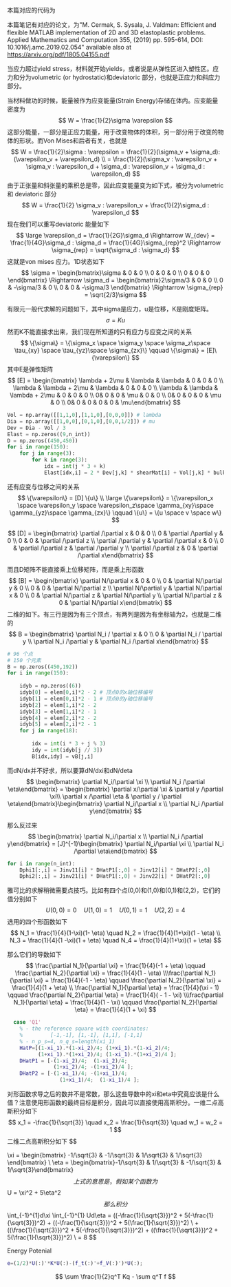 本篇对应的代码为

本篇笔记有对应的论文，为"M. Cermak, S. Sysala, J. Valdman: Efficient and flexible MATLAB implementation of 2D and 3D elastoplastic problems. Applied Mathematics and Computation 355, (2019) pp. 595-614, DOI: 10.1016/j.amc.2019.02.054" available also at https://arxiv.org/pdf/1805.04155.pdf

当应力超过yield stress，材料就开始yields，或者说是从弹性区进入塑性区。应力和分为volumetric (or hydrostatic)和deviatoric 部分，也就是正应力和斜应力部分。

当材料做功的时候，能量被作为应变能量(Strain Energy)存储在体内。应变能量密度为
$$
W = \frac{1}{2}\sigma \varepsilon
$$
这部分能量，一部分是正应力能量，用于改变物体的体积，另一部分用于改变的物体的形状。而Von Mises和后者有关，也就是
$$
W = \frac{1}{2}\sigma : \varepsilon = \frac{1}{2}(\sigma_v + \sigma_d):(\varepsilon_v + \varepsilon_d) \\
= \frac{1}{2}(\sigma_v : \varepsilon_v + \sigma_v : \varepsilon_d + \sigma_d : \varepsilon_v + \sigma_d : \varepsilon_d)
$$
由于正张量和斜张量的乘积总是零，因此应变能量变为如下式，被分为volumetric 和 deviatoric 部分
$$
W = \frac{1}{2} \sigma_v : \varepsilon_v + \frac{1}{2}\sigma_d : \varepsilon_d
$$
现在我们可以重写deviatoric 能量如下
$$
\large
\varepsilon_d = \frac{1}{2G}\sigma_d \Rightarrow W_{dev} = \frac{1}{4G}\sigma_d : \sigma_d = \frac{1}{4G}\sigma_{rep}^2 \Rightarrow \sigma_{rep} = \sqrt{\sigma_d : \sigma_d}
$$
这就是von mises 应力。1D状态如下
$$
\sigma = \begin{bmatrix}\sigma & 0 & 0 \\ 0 & 0 & 0 \\ 0 & 0 & 0 \end{bmatrix} \Rightarrow \sigma_d = \begin{bmatrix}2\sigma/3 & 0 & 0 \\ 0 & -\sigma/3 & 0 \\ 0 & 0 & -\sigma/3 \end{bmatrix} \Rightarrow \sigma_{rep} = \sqrt{2/3}\sigma
$$
 

有限元一般代求解的问题如下，其中sigma是应力，u是位移，K是刚度矩阵。
$$
\sigma = K u
$$
然而K不能直接求出来，我们现在所知道的只有应力与应变之间的关系
$$
\{\sigma\} = \{\sigma_x \space \sigma_y \space \sigma_z\space \tau_{xy} \space \tau_{yz}\space \sigma_{zx}\} \qquad \{\sigma\} = [E]\{\varepsilon\}
$$
其中E是弹性矩阵
$$
[E] = \begin{bmatrix} \lambda + 2\mu & \lambda & \lambda & 0 & 0 & 0 \\ \lambda & \lambda + 2\mu & \lambda & 0 & 0 & 0 \\ \lambda & \lambda & \lambda + 2\mu & 0 & 0 & 0  \\ 0& 0 & 0 & \mu & 0 & 0 \\ 0& 0 & 0 & 0 & \mu & 0 \\ 0& 0 & 0 & 0 & 0 & \mu\end{bmatrix}
$$


```python
Vol = np.array([[1,1,0],[1,1,0],[0,0,0]]) # lambda
Dia = np.array([[1,0,0],[0,1,0],[0,0,1/2]]) # mu
Dev = Dia - Vol / 3
Elast = np.zeros((9,n_int))
D = np.zeros((450,450))
for i in range(150):
    for j in range(3):
        for k in range(3):
            idx = int(j * 3 + k)
            Elast[idx,i] = 2 * Dev[j,k] * shearMat[i] + Vol[j,k] * bulkMat[i]
```



还有应变与位移之间的关系
$$
\{\varepsilon\} = [D] \{u\} \\
\large
\{\varepsilon\} = \{\varepsilon_x \space \varepsilon_y \space \varepsilon_z\space \gamma_{xy}\space \gamma_{yz}\space \gamma_{zx}\} \qquad \{u\} = \{u \space v \space w\}
$$

$$
[D] = \begin{bmatrix} \partial /\partial x & 0 & 0 \\ 0 & \partial /\partial y & 0 \\ 0 & 0 & \partial /\partial z \\ \partial /\partial y & \partial /\partial x & 0 \\ 0 & \partial /\partial z & \partial /\partial y \\ \partial /\partial z & 0 & \partial /\partial x\end{bmatrix}
$$

而且D矩阵不能直接乘上位移矩阵，而是乘上形函数
$$
[B] = \begin{bmatrix} \partial N/\partial x & 0 & 0 \\ 0 & \partial N/\partial y & 0 \\ 0 & 0 & \partial N/\partial z \\ \partial N/\partial y & \partial N/\partial x & 0 \\ 0 & \partial N/\partial z & \partial N/\partial y \\ \partial N/\partial z & 0 & \partial N/\partial x\end{bmatrix}
$$
二维的如下。有三行是因为有三个顶点，有两列是因为有坐标轴为2，也就是二维的
$$
B = \begin{bmatrix} \partial N_i / \partial x & 0 \\ 0 & \partial N_i / \partial y \\ \partial N_i /\partial y & \partial N_i /\partial  x\end{bmatrix}
$$

```python
# 96 个点
# 150 个元素
B = np.zeros((450,192))
for i in range(150):
    
    idyb = np.zeros((6))
    idyb[0] = elem[0,i]*2 - 2 # 顶点0的x轴位移编号
    idyb[1] = elem[0,i]*2 - 1 # 顶点0的y轴位移编号
    idyb[2] = elem[1,i]*2 - 2
    idyb[3] = elem[1,i]*2 - 1
    idyb[4] = elem[2,i]*2 - 2
    idyb[5] = elem[2,i]*2 - 1
    for j in range(18):
        
        idx = int(i * 3 + j % 3)
        idy = int(idyb[j // 3])
        B[idx,idy] = vB[j,i]
```

而dN/dx并不好求，所以要算dN/dxi和dN/deta
$$
\begin{bmatrix} \partial N_i/\partial \xi  \\ \partial N_i /\partial \eta\end{bmatrix} = \begin{bmatrix} \partial x/\partial \xi  & \partial y /\partial \xi\\ \partial x /\partial \eta & \partial y / \partial \eta\end{bmatrix}\begin{bmatrix} \partial N_i/\partial x  \\ \partial N_i /\partial y\end{bmatrix}
$$

那么反过来
$$
\begin{bmatrix} \partial N_i/\partial x  \\ \partial N_i /\partial y\end{bmatrix} = [J]^{-1}\begin{bmatrix} \partial N_i/\partial \xi  \\ \partial N_i /\partial \eta\end{bmatrix}
$$

```python
for i in range(n_int):
    Dphi1[:,i] = Jinv11[i] * DHatP1[:,0] + Jinv12[i] * DHatP2[:,0]
    Dphi2[:,i] = Jinv21[i] * DHatP1[:,0] + Jinv22[i] * DHatP2[:,0]
```

雅可比的求解稍微需要点技巧。比如有四个点(0,0)和(1,0)和(0,1)和(2,2)，它们的值分别如下
$$
U(0,0) = 0 \quad U(1,0) = 1 \quad U(0,1) = 1 \quad U(2,2) = 4
$$
选用的四个形函数如下
$$
N_1 = \frac{1}{4}(1-\xi)(1- \eta) \quad N_2 = \frac{1}{4}(1+\xi)(1 - \eta) \\ N_3 = \frac{1}{4}(1 -\xi)(1 + \eta) \quad N_4 = \frac{1}{4}(1+\xi)(1 + \eta)
$$


那么它们的导数如下
$$
\frac{\partial N_1}{\partial \xi} = \frac{1}{4}(-1 + \eta) \qquad \frac{\partial N_2}{\partial \xi} = \frac{1}{4}(1 - \eta) \\\frac{\partial N_1}{\partial \xi} = \frac{1}{4}(-1 - \eta) \qquad \frac{\partial N_2}{\partial \xi} = \frac{1}{4}(1 + \eta) \\ \frac{\partial N_1}{\partial \eta} = \frac{1}{4}(\xi - 1) \qquad \frac{\partial N_2}{\partial \eta} = \frac{1}{4}( - 1 - \xi) \\\frac{\partial N_1}{\partial \eta} = \frac{1}{4}(1 - \xi) \qquad \frac{\partial N_2}{\partial \eta} = \frac{1}{4}(1 + \xi)
$$

```matlab
  case 'Q1'
    % - the reference square with coordinates:
    %         [-1,-1], [1,-1], [1,1], [-1,1] 
    % - n_p_s=4, n_q_s=length(xi_1)    
    HatP=[(1-xi_1).*(1-xi_2)/4; (1+xi_1).*(1-xi_2)/4;
          (1+xi_1).*(1+xi_2)/4; (1-xi_1).*(1+xi_2)/4 ];
    DHatP1 = [-(1-xi_2)/4;  (1-xi_2)/4;
               (1+xi_2)/4; -(1+xi_2)/4 ];
    DHatP2 = [-(1-xi_1)/4; -(1+xi_1)/4;
                 (1+xi_1)/4;  (1-xi_1)/4 ];
```

对形函数求导之后的数并不是常数，那么这些导数中的xi和eta中究竟应该是什么值？注意使用形函数的最终目标是积分，因此可以直接使用高斯积分。一维二点高斯积分如下
$$
x_1 = -\frac{1}{\sqrt{3}} \quad x_2 = \frac{1}{\sqrt{3}} \quad w_1 = w_2 = 1
$$
二维二点高斯积分如下
$$

\xi = \begin{bmatrix} -1/\sqrt{3} & -1/\sqrt{3} & 1/\sqrt{3} & 1/\sqrt{3} \end{bmatrix} \\ \eta =  \begin{bmatrix}-1/\sqrt{3} & 1/\sqrt{3} & -1/\sqrt{3} & 1/\sqrt{3}\end{bmatrix}
$$
上式的意思是，假如某个函数为
$$
U = \xi^2 + 5\eta^2
$$
那么积分
$$
\int_{-1}^{1}d\xi \int_{-1}^{1} Ud\eta = ((-\frac{1}{\sqrt{3}})^2 + 5(-\frac{1}{\sqrt{3}})^2) + ((-\frac{1}{\sqrt{3}})^2 + 5(\frac{1}{\sqrt{3}})^2) \\ +((\frac{1}{\sqrt{3}})^2 + 5(-\frac{1}{\sqrt{3}})^2) + ((\frac{1}{\sqrt{3}})^2 + 5(\frac{1}{\sqrt{3}})^2) \\ = 8
$$




Energy Potenial

```matlab
e=(1/2)*U(:)'*K*U(:)-(f_t(:)'+f_V(:)')*U(:); 
```

$$
\sum \frac{1}{2}q^T Kq - \sum q^T f
$$


